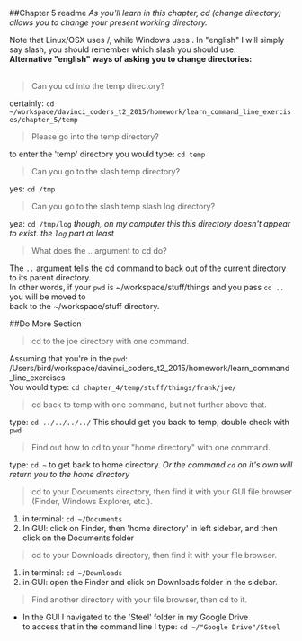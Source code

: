 ##Chapter 5 readme
*As you'll learn in this chapter, cd (change directory) allows you to change your present working directory.* <br/>

Note that Linux/OSX uses /, while Windows uses . In "english" I will simply say slash, you should remember which slash you should use.<br/>
**Alternative "english" ways of asking you to change directories:**
<br/><br/>
>Can you cd into the temp directory?

certainly: `cd ~/workspace/davinci_coders_t2_2015/homework/learn_command_line_exercises/chapter_5/temp`

>Please go into the temp directory?

to enter the 'temp' directory you would type: `cd temp`

>Can you go to the slash temp directory?

yes: `cd /tmp` 

>Can you go to the slash temp slash log directory?

yea: `cd /tmp/log` *though, on my computer this this directory doesn't appear to exist.  the `log` part at least*

>What does the .. argument to cd do?

The `..` argument tells the cd command to back out of the current directory to its parent directory.<br/>
In other words, if your `pwd` is ~/workspace/stuff/things and you pass `cd ..` you will be moved to <br/>
back to the ~/workspace/stuff directory.



##Do More Section

> cd to the joe directory with one command.

Assuming that you're in the `pwd`: /Users/bird/workspace/davinci_coders_t2_2015/homework/learn_command_line_exercises <br/>
You would type: `cd chapter_4/temp/stuff/things/frank/joe/`

> cd back to temp with one command, but not further above that.

type: `cd ../../../../` This should get you back to temp; double check with `pwd`

> Find out how to cd to your "home directory" with one command.

type: `cd ~` to get back to home directory. *Or the command `cd` on it's own will return you to the home directory*

> cd to your Documents directory, then find it with your GUI file browser (Finder, Windows Explorer, etc.).

1. in terminal: `cd ~/Documents`
2. In GUI: click on Finder, then 'home directory' in left sidebar, and then click on the Documents folder

> cd to your Downloads directory, then find it with your file browser.

1. in terminal: `cd ~/Downloads`
2. in GUI: open the Finder and click on Downloads folder in the sidebar.

> Find another directory with your file browser, then cd to it.

* In the GUI I navigated to the 'Steel' folder in my Google Drive <br/>
to access that in the command line I type: `cd ~/"Google Drive"/Steel`

